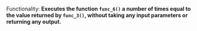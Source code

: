 Functionality: **Executes the function `func_6()` a number of times equal to the value returned by `func_3()`, without taking any input parameters or returning any output.**